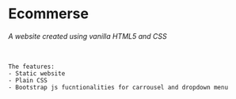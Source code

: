 # Ecommerse
###### A website created using vanilla HTML5 and CSS


```

The features:
- Static website
- Plain CSS
- Bootstrap js fucntionalities for carrousel and dropdown menu

```

